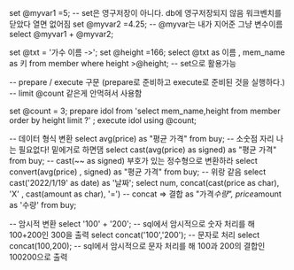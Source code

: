 set @myvar1 =5;  -- set은 영구저장이 아니다. db에 영구저장되지 않음 워크벤치를 닫았다 열면 없어짐
set @myvar2 =4.25; -- @myvar는 내가 지어준 그냥 변수이름
select @myvar1 + @myvar2;

set @txt = '가수 이름 ->';
set @height =166;
select @txt as 이름 , mem_name as 키 from member where height >@height; -- set으로 활용가능

-- prepare / execute 구문 (prepare로 준비하고 execute로 준비된 것을 실행하다.)
-- limit @count 같은게 안먹혀서 사용함

set @count = 3;
prepare idol from 'select mem_name,height from member order by height limit ?' ;
execute idol using @count;

-- 데이터 형식 변환 
select avg(price) as "평균 가격" from buy; -- 소숫점 자리 나는 필요없다! 밑에거로 하면댐
select cast(avg(price) as signed) as "평균 가격" from buy; -- cast(~~ as signed) 부호가 있는 정수형으로 변환하라
select convert(avg(price) , signed) as "평균 가격" from buy; -- 위랑 같음
select cast('2022/1/19' as date) as '날짜';
select num, concat(cast(price as char), 'X' , cast(amount as char), '=')  -- concat => 결합
	as "가격*수량", price*amount as '수량' from buy;
    
 -- 암시적 변환
 select '100' + '200'; -- sql에서 암시적으로 숫자 처리를 해 100+200인 300을 출력
 select concat('100','200'); -- 문자로 처리
 select concat(100,200); -- sql에서 암시적으로 문자 처리를 해 100과 200의 결합인 100200으로 출력
